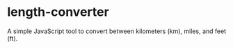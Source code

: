 # length-converter
A simple JavaScript tool to convert between kilometers (km), miles, and feet (ft).
